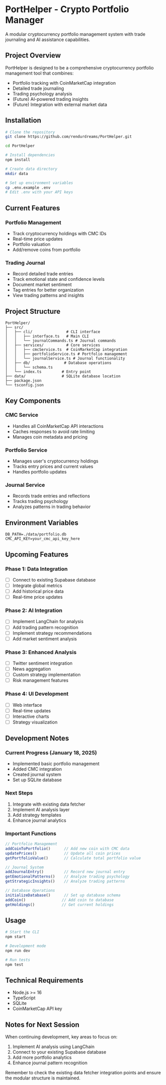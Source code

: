 # PortHelper - Crypto Portfolio Manager

A modular cryptocurrency portfolio management system with trade journaling and AI assistance capabilities.

## Project Overview

PortHelper is designed to be a comprehensive cryptocurrency portfolio management tool that combines:
- Portfolio tracking with CoinMarketCap integration
- Detailed trade journaling
- Trading psychology analysis
- (Future) AI-powered trading insights
- (Future) Integration with external market data

## Installation

```bash
# Clone the repository
git clone https://github.com/rendurdreams/PortHelper.git

cd PortHelper

# Install dependencies
npm install

# Create data directory
mkdir data

# Set up environment variables
cp .env.example .env
# Edit .env with your API keys
```

## Current Features

### Portfolio Management
- Track cryptocurrency holdings with CMC IDs
- Real-time price updates
- Portfolio valuation
- Add/remove coins from portfolio

### Trading Journal
- Record detailed trade entries
- Track emotional state and confidence levels
- Document market sentiment
- Tag entries for better organization
- View trading patterns and insights

## Project Structure

```
PortHelper/
├── src/
│   ├── cli/               # CLI interface
│   │   ├── interface.ts   # Main CLI
│   │   └── journalCommands.ts # Journal commands
│   ├── services/          # Core services
│   │   ├── cmcService.ts  # CoinMarketCap integration
│   │   ├── portfolioService.ts # Portfolio management
│   │   └── journalService.ts # Journal functionality
│   ├── db/               # Database operations
│   │   └── schema.ts
│   └── index.ts         # Entry point
├── data/                # SQLite database location
├── package.json
└── tsconfig.json
```

## Key Components

### CMC Service
- Handles all CoinMarketCap API interactions
- Caches responses to avoid rate limiting
- Manages coin metadata and pricing

### Portfolio Service
- Manages user's cryptocurrency holdings
- Tracks entry prices and current values
- Handles portfolio updates

### Journal Service
- Records trade entries and reflections
- Tracks trading psychology
- Analyzes patterns in trading behavior

## Environment Variables

```env
DB_PATH=./data/portfolio.db
CMC_API_KEY=your_cmc_api_key_here
```

## Upcoming Features

### Phase 1: Data Integration
- [ ] Connect to existing Supabase database
- [ ] Integrate global metrics
- [ ] Add historical price data
- [ ] Real-time price updates

### Phase 2: AI Integration
- [ ] Implement LangChain for analysis
- [ ] Add trading pattern recognition
- [ ] Implement strategy recommendations
- [ ] Add market sentiment analysis

### Phase 3: Enhanced Analysis
- [ ] Twitter sentiment integration
- [ ] News aggregation
- [ ] Custom strategy implementation
- [ ] Risk management features

### Phase 4: UI Development
- [ ] Web interface
- [ ] Real-time updates
- [ ] Interactive charts
- [ ] Strategy visualization

## Development Notes

### Current Progress (January 18, 2025)
- Implemented basic portfolio management
- Added CMC integration
- Created journal system
- Set up SQLite database

### Next Steps
1. Integrate with existing data fetcher
2. Implement AI analysis layer
3. Add strategy templates
4. Enhance journal analytics

### Important Functions

```typescript
// Portfolio Management
addCoinToPortfolio()      // Add new coin with CMC data
updatePrices()            // Update all coin prices
getPortfolioValue()       // Calculate total portfolio value

// Journal System
addJournalEntry()         // Record new journal entry
getEmotionalPatterns()    // Analyze trading psychology
getStrategicInsights()    // Analyze trading patterns

// Database Operations
initializeDatabase()      // Set up database schema
addCoin()                // Add coin to database
getHoldings()            // Get current holdings
```

## Usage

```bash
# Start the CLI
npm start

# Development mode
npm run dev

# Run tests
npm test
```

## Technical Requirements
- Node.js >= 16
- TypeScript
- SQLite
- CoinMarketCap API key

## Notes for Next Session
When continuing development, key areas to focus on:
1. Implement AI analysis using LangChain
2. Connect to your existing Supabase database
3. Add more portfolio analytics
4. Enhance journal pattern recognition

Remember to check the existing data fetcher integration points and ensure the modular structure is maintained.
